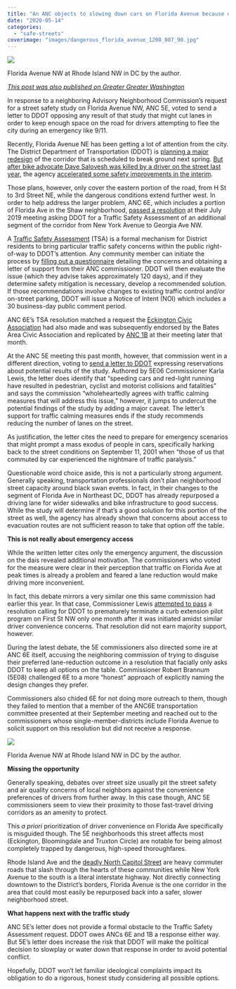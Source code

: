 ```yaml
---
title: "An ANC objects to slowing down cars on Florida Avenue because of 9/11"
date: "2020-05-14"
categories: 
  - "safe-streets"
coverimage: "images/dangerous_florida_avenue_1200_807_90.jpg"
---
```


[![](/images/dangerous_florida_avenue_800_538_90.jpg)](https://ggwash.org/images/made/images/posts/_resized/dangerous_florida_avenue_1200_807_90.jpg)

Florida Avenue NW at Rhode Island NW in DC by the author.

_[This post was also published on Greater Greater Washington](https://ggwash.org/view/77569/an-anc-objects-to-potential-lane-reduction-on-florida-avenue-because-of-911)_

In response to a neighboring Advisory Neighborhood Commission’s request for a street safety study on Florida Avenue NW, ANC 5E, voted to send a letter to DDOT opposing any result of that study that might cut lanes in order to keep enough space on the road for drivers attempting to flee the city during an emergency like 9/11.

Recently, Florida Avenue NE has been getting a lot of attention from the city. The District Department of Transportation (DDOT) is [planning a major redesign](https://ddot.dc.gov/page/florida-avenue-ne-intersection-project) of the corridor that is scheduled to break ground next spring. [But after bike advocate Dave Salovesh was killed by a driver on the street last year](https://ggwash.org/view/71820/the-cycling-community-grieves-as-a-driver-kills-dave-salovesh-an-outspoken-critic-of-dcs-inaction-on-road-safety), the agency [accelerated some safety improvements in the interim](https://ggwash.org/view/72714/dc-starting-temporary-safety-fixes-to-dangerous-florida-avenue-ne).

Those plans, however, only cover the eastern portion of the road, from H St to 3rd Street NE, while the dangerous conditions extend further west. In order to help address the larger problem, ANC 6E, which includes a portion of Florida Ave in the Shaw neighborhood, [passed a resolution](https://drive.google.com/file/d/1bwDob6EV8RpMoppYmtet0tCyd8WEWWpC/view) at their July 2019 meeting asking DDOT for a Traffic Safety Assessment of an additional segment of the corridor from New York Avenue to Georgia Ave NW.

A [Traffic Safety Assessment](https://ddot.dc.gov/service/traffic-safety-assessment) (TSA) is a formal mechanism for District residents to bring particular traffic safety concerns within the public right-of-way to DDOT’s attention. Any community member can initiate the process by [filling out a questionnaire](https://ddot.dc.gov/sites/default/files/dc/sites/ddot/service_content/attachments/2019%20Traffic%20Safety%20Assessment%20Questionnaire%20%28002%29%20%28003%29.pdf) detailing the concerns and obtaining a letter of support from their ANC commissioner. DDOT will then evaluate the issue (which they advise takes approximately 120 days), and if they determine safety mitigation is necessary, develop a recommended solution. If those recommendations involve changes to existing traffic control and/or on-street parking, DDOT will issue a Notice of Intent (NOI) which includes a 30 business-day public comment period.

ANC 6E’s TSA resolution matched a request the [Eckington Civic Association](https://eckingtoncivicassociation.com/2019/08/13/eca-submits-major-traffic-safety-requests-to-ddot/) had also made and was subsequently endorsed by the Bates Area Civic Association and replicated by [ANC 1B](https://www.dropbox.com/sh/hhdb0m7t5k4jsnr/AAD4CoZfyS6zEio2xaLFwnNDa?dl=0&preview=7-July-Agenda-Minutes19.pdf) at their meeting later that month.

At the ANC 5E meeting this past month, however, that commission went in a different direction, voting to [send a letter to DDOT](https://drive.google.com/file/d/195yjRIs6uypnXiyGMhPMGq1Cu2KuF3Ho/edit) expressing reservations about potential results of the study. Authored by 5E06 Commissioner Karla Lewis, the letter does identify that “speeding cars and red-light running have resulted in pedestrian, cyclist and motorist collisions and fatalities” and says the commission “wholeheartedly agrees with traffic calming measures that will address this issue,” however, it jumps to undercut the potential findings of the study by adding a major caveat. The letter’s support for traffic calming measures ends if the study recommends reducing the number of lanes on the street.

As justification, the letter cites the need to prepare for emergency scenarios that might prompt a mass exodus of people in cars, specifically harking back to the street conditions on September 11, 2001 when “those of us that commuted by car experienced the nightmare of traffic paralysis.”

Questionable word choice aside, this is not a particularly strong argument. Generally speaking, transportation professionals don’t plan neighborhood street capacity around black swan events. In fact, in their changes to the segment of Florida Ave in Northeast DC, DDOT has already repurposed a driving lane for wider sidewalks and bike infrastructure to good success. While the study will determine if that’s a good solution for this portion of the street as well, the agency has already shown that concerns about access to evacuation routes are not sufficient reason to take that option off the table.

**This is not really about emergency access**

While the written letter cites only the emergency argument, the discussion on the dais revealed additional motivation. The commissioners who voted for the measure were clear in their perception that traffic on Florida Ave at peak times is already a problem and feared a lane reduction would make driving more inconvenient.

In fact, this debate mirrors a very similar one this same commission had earlier this year. In that case, Commissioner Lewis [attempted to pass](https://ggwash.org/view/76190/bloomingdale-bumpouts-first-street-nw-ddot) a resolution calling for DDOT to prematurely terminate a curb extension pilot program on First St NW only one month after it was initiated amidst similar driver convenience concerns. That resolution did not earn majority support, however.

During the latest debate, the 5E commissioners also directed some ire at ANC 6E itself, accusing the neighboring commission of trying to disguise their preferred lane-reduction outcome in a resolution that facially only asks DDOT to keep all options on the table. Commissioner Robert Brannum (5E08) challenged 6E to a more “honest” approach of explicitly naming the design changes they prefer.

Commissioners also chided 6E for not doing more outreach to them, though they failed to mention that a member of the ANC6E transportation committee presented at their September meeting and reached out to the commissioners whose single-member-districts include Florida Avenue to solicit support on this resolution but did not receive a response.

[![](/images/Florida_and_rhode_island_800_567_90.jpg)](https://ggwash.org/images/made/images/posts/_resized/Florida_and_rhode_island_1200_850_90.jpg)

Florida Avenue NW at Rhode Island NW in DC by the author.

**Missing the opportunity**

Generally speaking, debates over street size usually pit the street safety and air quality concerns of local neighbors against the convenience preferences of drivers from further away. In this case though, ANC 5E commissioners seem to view their proximity to those fast-travel driving corridors as an amenity to protect.

This _a priori_ prioritization of driver convenience on Florida Ave specifically is misguided though. The 5E neighborhoods this street affects most (Eckington, Bloomingdale and Truxton Circle) are notable for being almost completely trapped by dangerous, high-speed thoroughfares.

Rhode Island Ave and the [deadly North Capitol Street](https://ggwash.org/view/76602/more-safety-upgrades-are-needed-along-the-north-capitol-corridor) are heavy commuter roads that slash through the hearts of these communities while New York Avenue to the south is a literal interstate highway. Not directly connecting downtown to the District’s borders, Florida Avenue is the one corridor in the area that could most easily be repurposed back into a safer, slower neighborhood street.

**What happens next with the traffic study**

ANC 5E’s letter does not provide a formal obstacle to the Traffic Safety Assessment request. DDOT owes ANCs 6E and 1B a response either way. But 5E’s letter does increase the risk that DDOT will make the political decision to slowplay or water down that response in order to avoid potential conflict.

Hopefully, DDOT won’t let familiar ideological complaints impact its obligation to do a rigorous, honest study considering all possible options.
